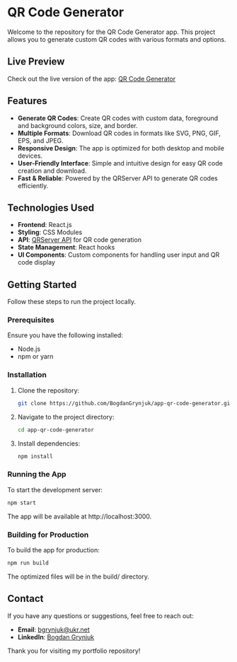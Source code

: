# QR Code Generator

Welcome to the repository for the QR Code Generator app. This project allows you
to generate custom QR codes with various formats and options.

## Live Preview

Check out the live version of the app:
[QR Code Generator]([https://your-deployed-link.com](https://bogdangrynjuk.github.io/app-qr-code-generator/))

## Features

- **Generate QR Codes**: Create QR codes with custom data, foreground and
  background colors, size, and border.
- **Multiple Formats**: Download QR codes in formats like SVG, PNG, GIF, EPS,
  and JPEG.
- **Responsive Design**: The app is optimized for both desktop and mobile
  devices.
- **User-Friendly Interface**: Simple and intuitive design for easy QR code
  creation and download.
- **Fast & Reliable**: Powered by the QRServer API to generate QR codes
  efficiently.

## Technologies Used

- **Frontend**: React.js
- **Styling**: CSS Modules
- **API**: <a href="https://goqr.me/api/" target="_blank">QRServer API</a> for
  QR code generation
- **State Management**: React hooks
- **UI Components**: Custom components for handling user input and QR code
  display

## Getting Started

Follow these steps to run the project locally.

### Prerequisites

Ensure you have the following installed:

- Node.js
- npm or yarn

### Installation

1. Clone the repository:
   ```bash
   git clone https://github.com/BogdanGrynjuk/app-qr-code-generator.git
   ```
2. Navigate to the project directory:

   ```bash
   cd app-qr-code-generator
   ```

3. Install dependencies:
   ```bash
   npm install
   ```

### Running the App

To start the development server:

```bash
npm start
```

The app will be available at http://localhost:3000.

### Building for Production

To build the app for production:

```bash
npm run build
```

The optimized files will be in the build/ directory.

## Contact

If you have any questions or suggestions, feel free to reach out:

- **Email**: [bgrynjuk@ukr.net](mailto:bgrynjuk@ukr.net)
- **LinkedIn**:
  [Bogdan Grynjuk](http://linkedin.com/in/bogdan-grynjuk-7024a710a/)

Thank you for visiting my portfolio repository!
